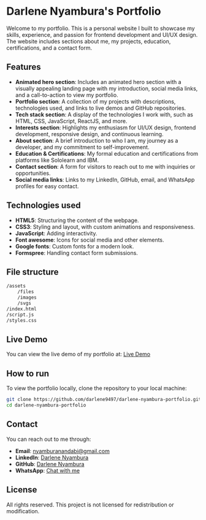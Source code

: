 # Darlene Nyambura's Portfolio

Welcome to my portfolio. This is a personal website I built to showcase my skills, experience, and passion for frontend development and UI/UX design. The website includes sections about me, my projects, education, certifications, and a contact form.

## Features

- **Animated hero section**: Includes an animated hero section with a visually appealing landing page with my introduction, social media links, and a call-to-action to view my portfolio.
- **Portfolio section**: A collection of my projects with descriptions, technologies used, and links to live demos and GitHub repositories.
- **Tech stack section**: A display of the technologies I work with, such as HTML, CSS, JavaScript, ReactJS, and more.
- **Interests section**: Highlights my enthusiasm for UI/UX design, frontend development, responsive design, and continuous learning.
- **About section**: A brief introduction to who I am, my journey as a developer, and my commitment to self-improvement.
- **Education & Certifications**: My formal education and certifications from platforms like Sololearn and IBM.
- **Contact section**: A form for visitors to reach out to me with inquiries or opportunities.
- **Social media links**: Links to my LinkedIn, GitHub, email, and WhatsApp profiles for easy contact.

## Technologies used

- **HTML5**: Structuring the content of the webpage.
- **CSS3**: Styling and layout, with custom animations and responsiveness.
- **JavaScript**: Adding interactivity.
- **Font awesome**: Icons for social media and other elements.
- **Google fonts**: Custom fonts for a modern look.
- **Formspree**: Handling contact form submissions.

## File structure
```bash
/assets
    /files
    /images
    /svgs
/index.html
/script.js
/styles.css
```

## Live Demo
You can view the live demo of my portfolio at: [Live Demo](https://nyambura-darlene.netlify.app/)

## How to run

To view the portfolio locally, clone the repository to your local machine:

```bash
git clone https://github.com/darlene9497/darlene-nyambura-portfolio.git
cd darlene-nyambura-portfolio
```

## Contact

You can reach out to me through:

- **Email**: [nyamburanandabi@gmail.com](mailto:nyamburanandabi@gmail.com)
- **LinkedIn**: [Darlene Nyambura](https://www.linkedin.com/in/darlene-n)
- **GitHub**: [Darlene Nyambura](https://github.com/darlene9497)
- **WhatsApp**: [Chat with me](https://wa.me/254115773915)

## License

All rights reserved. This project is not licensed for redistribution or modification.
